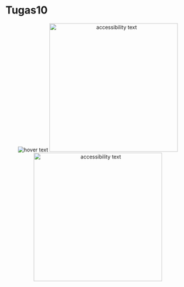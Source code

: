 # Tugas10

<p align="center">
  <img src="https://i.ibb.co/2Z8ChX3/Screen-Shot-2020-12-09-at-21-50-48.png" title="hover text">
  <img src="your_relative_path_here_number_2_large_name" width="350" alt="accessibility text">
  <img src="your_relative_path_here_number_2_large_name" width="350" alt="accessibility text">
</p>
